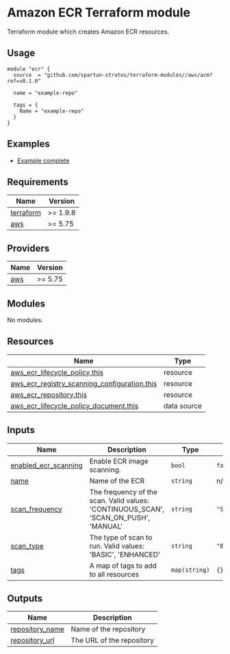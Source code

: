 # Amazon ECR Terraform module

Terraform module which creates Amazon ECR resources.

## Usage

```hcl
module "ecr" {
  source  = "github.com/spartan-stratos/terraform-modules//aws/acm?ref=v0.1.0"

  name = "example-repo"

  tags = {
    Name = "example-repo"
  }
}
```

## Examples

- [Example complete](./examples/complete/)

<!-- BEGIN_TF_DOCS -->
## Requirements

| Name | Version |
|------|---------|
| <a name="requirement_terraform"></a> [terraform](#requirement\_terraform) | >= 1.9.8 |
| <a name="requirement_aws"></a> [aws](#requirement\_aws) | >= 5.75 |

## Providers

| Name | Version |
|------|---------|
| <a name="provider_aws"></a> [aws](#provider\_aws) | >= 5.75 |

## Modules

No modules.

## Resources

| Name | Type |
|------|------|
| [aws_ecr_lifecycle_policy.this](https://registry.terraform.io/providers/hashicorp/aws/latest/docs/resources/ecr_lifecycle_policy) | resource |
| [aws_ecr_registry_scanning_configuration.this](https://registry.terraform.io/providers/hashicorp/aws/latest/docs/resources/ecr_registry_scanning_configuration) | resource |
| [aws_ecr_repository.this](https://registry.terraform.io/providers/hashicorp/aws/latest/docs/resources/ecr_repository) | resource |
| [aws_ecr_lifecycle_policy_document.this](https://registry.terraform.io/providers/hashicorp/aws/latest/docs/data-sources/ecr_lifecycle_policy_document) | data source |

## Inputs

| Name | Description | Type | Default | Required |
|------|-------------|------|---------|:--------:|
| <a name="input_enabled_ecr_scanning"></a> [enabled\_ecr\_scanning](#input\_enabled\_ecr\_scanning) | Enable ECR image scanning. | `bool` | `false` | no |
| <a name="input_name"></a> [name](#input\_name) | Name of the ECR | `string` | n/a | yes |
| <a name="input_scan_frequency"></a> [scan\_frequency](#input\_scan\_frequency) | The frequency of the scan. Valid values: 'CONTINUOUS\_SCAN', 'SCAN\_ON\_PUSH', 'MANUAL' | `string` | `"SCAN_ON_PUSH"` | no |
| <a name="input_scan_type"></a> [scan\_type](#input\_scan\_type) | The type of scan to run. Valid values: 'BASIC', 'ENHANCED' | `string` | `"BASIC"` | no |
| <a name="input_tags"></a> [tags](#input\_tags) | A map of tags to add to all resources | `map(string)` | `{}` | no |

## Outputs

| Name | Description |
|------|-------------|
| <a name="output_repository_name"></a> [repository\_name](#output\_repository\_name) | Name of the repository |
| <a name="output_repository_url"></a> [repository\_url](#output\_repository\_url) | The URL of the repository |
<!-- END_TF_DOCS -->